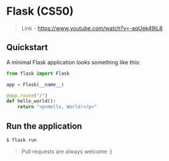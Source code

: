 # Flask (CS50)

> Link - https://www.youtube.com/watch?v=-aqUek49iL8

## Quickstart

A minimal Flask application looks something like this:

```python
from flask import Flask

app = Flask(__name__)

@app.route("/")
def hello_world():
    return "<p>Hello, World!</p>"
```

## Run the application

```
$ flask run
```

> Pull requests are always welcome :) 


